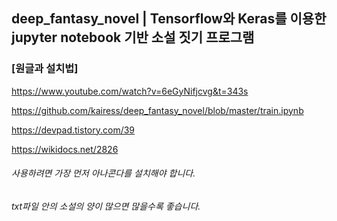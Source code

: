 ## deep_fantasy_novel | Tensorflow와 Keras를 이용한 jupyter notebook 기반 소설 짓기 프로그램


### [원글과 설치법]
https://www.youtube.com/watch?v=6eGyNifjcvg&t=343s

https://github.com/kairess/deep_fantasy_novel/blob/master/train.ipynb

https://devpad.tistory.com/39

https://wikidocs.net/2826

###### 사용하려면 가장 먼저 아나콘다를 설치해야 합니다.
###### txt파일 안의 소설의 양이 많으면 많을수록 좋습니다.
